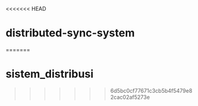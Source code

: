 <<<<<<< HEAD
# distributed-sync-system
=======
# sistem_distribusi
>>>>>>> 6d5bc0cf77671c3cb5b4f5479e82cac02af5273e
